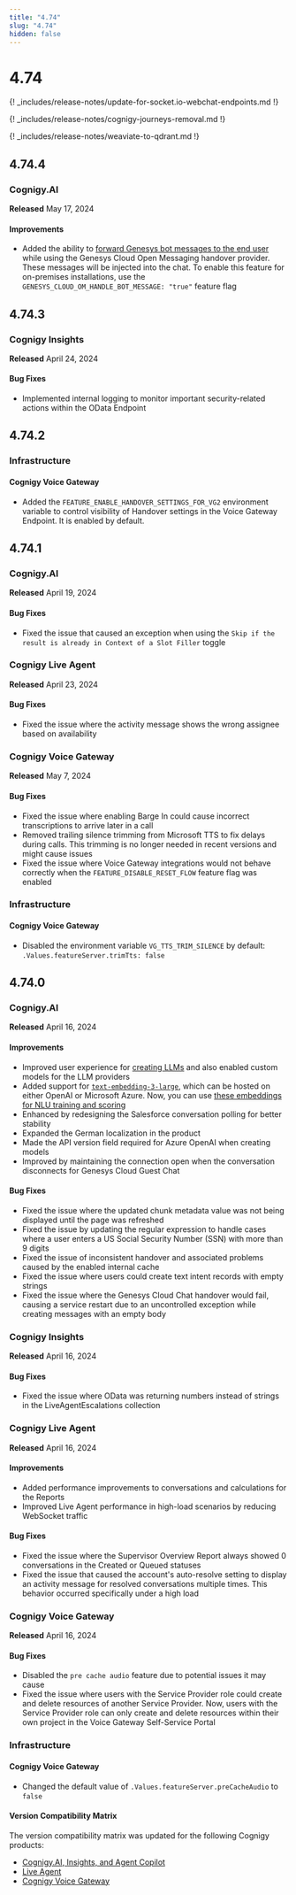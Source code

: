 ```yaml
---
title: "4.74"
slug: "4.74"
hidden: false
---
```


# 4.74

{! _includes/release-notes/update-for-socket.io-webchat-endpoints.md !}

{! _includes/release-notes/cognigy-journeys-removal.md !}

{! _includes/release-notes/weaviate-to-qdrant.md !}

## 4.74.4

### Cognigy.AI

**Released** May 17, 2024

#### Improvements

- Added the ability to [forward Genesys bot messages to the end user](../ai/escalate/handover-reference/genesys-cloud-open-messaging.md) while using the Genesys Cloud Open Messaging handover provider. These messages will be injected into the chat. To enable this feature for on-premises installations, use the `GENESYS_CLOUD_OM_HANDLE_BOT_MESSAGE: "true"` feature flag

## 4.74.3

### Cognigy Insights

**Released** April 24, 2024

#### Bug Fixes

- Implemented internal logging to monitor important security-related actions within the OData Endpoint

## 4.74.2

### Infrastructure

#### Cognigy Voice Gateway

- Added the `FEATURE_ENABLE_HANDOVER_SETTINGS_FOR_VG2` environment variable to control visibility of Handover settings in the Voice Gateway Endpoint. It is enabled by default.

## 4.74.1

### Cognigy.AI

**Released** April 19, 2024

#### Bug Fixes

- Fixed the issue that caused an exception when using the `Skip if the result is already in Context of a Slot Filler` toggle

### Cognigy Live Agent

**Released** April 23, 2024

#### Bug Fixes

- Fixed the issue where the activity message shows the wrong assignee based on availability

### Cognigy Voice Gateway

**Released** May 7, 2024

#### Bug Fixes

- Fixed the issue where enabling Barge In could cause incorrect transcriptions to arrive later in a call
- Removed trailing silence trimming from Microsoft TTS to fix delays during calls. This trimming is no longer needed in recent versions and might cause issues
- Fixed the issue where Voice Gateway integrations would not behave correctly when the `FEATURE_DISABLE_RESET_FLOW` feature flag was enabled

### Infrastructure

#### Cognigy Voice Gateway

- Disabled the environment variable `VG_TTS_TRIM_SILENCE` by default: `.Values.featureServer.trimTts: false`

## 4.74.0

### Cognigy.AI

**Released** April 16, 2024

#### Improvements

- Improved user experience for [creating LLMs](../ai/empower/llms/overview.md#model-types) and also enabled custom models for the LLM providers
- Added support for [`text-embedding-3-large`](../ai/empower/llms/model-support-by-feature.md), which can be hosted on either OpenAI or Microsoft Azure. Now, you can use [these embeddings for NLU training and scoring](../ai/empower/nlu/external/nlu-connectors/overview.md)
- Enhanced by redesigning the Salesforce conversation polling for better stability
- Expanded the German localization in the product
- Made the API version field required for Azure OpenAI when creating models
- Improved by maintaining the connection open when the conversation disconnects for Genesys Cloud Guest Chat

#### Bug Fixes

- Fixed the issue where the updated chunk metadata value was not being displayed until the page was refreshed
- Fixed the issue by updating the regular expression to handle cases where a user enters a US Social Security Number (SSN) with more than 9 digits
- Fixed the issue of inconsistent handover and associated problems caused by the enabled internal cache
- Fixed the issue where users could create text intent records with empty strings
- Fixed the issue where the Genesys Cloud Chat handover would fail, causing a service restart due to an uncontrolled exception while creating messages with an empty body

### Cognigy Insights

**Released** April 16, 2024

#### Bug Fixes

- Fixed the issue where OData was returning numbers instead of strings in the LiveAgentEscalations collection

### Cognigy Live Agent

**Released** April 16, 2024

#### Improvements

- Added performance improvements to conversations and calculations for the Reports
- Improved Live Agent performance in high-load scenarios by reducing WebSocket traffic

#### Bug Fixes

- Fixed the issue where the Supervisor Overview Report always showed 0 conversations in the Created or Queued statuses
- Fixed the issue that caused the account's auto-resolve setting to display an activity message for resolved conversations multiple times. This behavior occurred specifically under a high load

### Cognigy Voice Gateway

**Released** April 16, 2024

#### Bug Fixes

- Disabled the `pre cache audio` feature due to potential issues it may cause
- Fixed the issue where users with the Service Provider role could create and delete resources of another Service Provider. Now, users with the Service Provider role can only create and delete resources within their own project in the Voice Gateway Self-Service Portal

### Infrastructure

#### Cognigy Voice Gateway

- Changed the default value of `.Values.featureServer.preCacheAudio` to `false`

#### Version Compatibility Matrix

The version compatibility matrix was updated for the following Cognigy products:

- [Cognigy.AI, Insights, and Agent Copilot](../ai/installation/version-compatibility-matrix.md)
- [Live Agent](../live-agent/installation/deployment/version-compatibility-matrix.md)
- [Cognigy Voice Gateway](../voice-gateway/installation/version-compatibility-matrix.md)